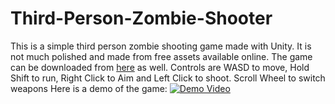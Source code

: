 # Third-Person-Zombie-Shooter
This is a simple third person zombie shooting game made with Unity. It is not much polished and made from free assets available online. The game can be downloaded from [here](https://drive.google.com/file/d/1ziCXy7hftI2Grv881pJkq3yEOIEUg9_J/view?usp=sharing) as well.
Controls are WASD to move, Hold Shift to run, Right Click to Aim and Left Click to shoot. Scroll Wheel to switch weapons
Here is a demo of the game:
[![Demo Video](https://img.youtube.com/vi/dl9AuA2OPFQ/0.jpg)](https://www.youtube.com/watch?v=dl9AuA2OPFQ)
